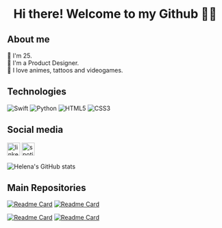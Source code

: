 <h1 align='center'> Hi there! Welcome to my Github 👋🏻 </h1>

## About me
🎂 I'm 25. <br>
🔮 I'm a Product Designer. <br>
👾 I love animes, tattoos and videogames. <br>


## Technologies
![Swift](https://img.shields.io/badge/Swift-FA7343?style=for-the-badge&logo=swift&logoColor=white)
![Python](https://img.shields.io/badge/Python-FFD43B?style=for-the-badge&logo=python&logoColor=blue)
![HTML5](https://img.shields.io/badge/HTML5-E34F26?style=for-the-badge&logo=html5&logoColor=white)
![CSS3](https://img.shields.io/badge/CSS3-1572B6?style=for-the-badge&logo=css3&logoColor=white)

## Social media
[<img src='https://img.shields.io/badge/LinkedIn-0077B5?style=for-the-badge&logo=linkedin&logoColor=white' alt='linkedin' height='30'>](https://www.linkedin.com/in/helenaoliveirac/)
[<img src='https://img.shields.io/badge/Spotify-1ED760?&style=for-the-badge&logo=spotify&logoColor=white' alt='spotify' height='30'>](https://open.spotify.com/user/1n0s9acnseof0jffxxxm6qj2q?si=2534d4b6943e4b2e)


![Helena's GitHub stats](https://github-readme-stats.vercel.app/api?username=btwhelena&show_icons=true&theme=buefy)

## Main Repositories
[![Readme Card](https://github-readme-stats.vercel.app/api/pin/?username=btwhelena&repo=VillagerTracker&theme=buefy)](https://github.com/btwhelena/VillagerTracker)
[![Readme Card](https://github-readme-stats.vercel.app/api/pin/?username=btwhelena&repo=Netflix-Clone&theme=buefy)](https://github.com/btwhelena/Netflix-Clone)

[![Readme Card](https://github-readme-stats.vercel.app/api/pin/?username=btwhelena&repo=MyFirstAppChallenge&theme=buefy)](https://github.com/btwhelena/MyFirstAppChallenge)
[![Readme Card](https://github-readme-stats.vercel.app/api/pin/?username=btwhelena&repo=Learning-Swift&theme=buefy)](https://github.com/btwhelena/Learning-Swift)
